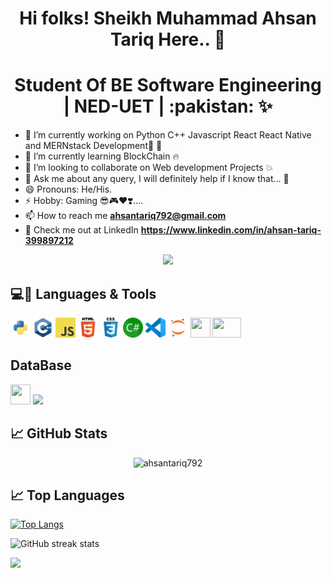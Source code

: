 <h1 align="center">Hi folks! Sheikh Muhammad Ahsan Tariq Here.. 👋 </h1>
<h1 align="center">Student Of BE Software Engineering | NED-UET | :pakistan: ✨</h1>

- 🔭 I’m currently working on Python C++ Javascript React React Native and MERNstack Development:black_heart: :black_heart:
- 🌱 I’m currently learning BlockChain :fire:
- 👯 I’m looking to collaborate on Web development Projects :boom:
- 💬 Ask me about any query, I will definitely help if I know that... :slightly_smiling_face:
- 😄 Pronouns: He/His.
- ⚡ Hobby: Gaming  :sunglasses::video_game::heart::heavy_heart_exclamation:....
- 📫 How to reach me **ahsantariq792@gmail.com**
- 👨‍ Check me out at LinkedIn **https://www.linkedin.com/in/ahsan-tariq-399897212**

<p align="center">
<img src="http://slinky.me/uploads/pic/8/slinky_me_54956135c9496.gif" >
</p>



## 💻🔧 Languages & Tools

<img height="32" width="32" src="https://raw.githubusercontent.com/github/explore/80688e429a7d4ef2fca1e82350fe8e3517d3494d/topics/python/python.png" />                         <img height="32" width="32" src="https://raw.githubusercontent.com/github/explore/80688e429a7d4ef2fca1e82350fe8e3517d3494d/topics/cpp/cpp.png" />
<img height="32" width="32" src="https://raw.githubusercontent.com/github/explore/80688e429a7d4ef2fca1e82350fe8e3517d3494d/topics/javascript/javascript.png" />
<img height="32" width="32" src="https://raw.githubusercontent.com/github/explore/80688e429a7d4ef2fca1e82350fe8e3517d3494d/topics/html/html.png" />
<img height="32" width="32" src="https://raw.githubusercontent.com/github/explore/80688e429a7d4ef2fca1e82350fe8e3517d3494d/topics/css/css.png" />
<img height="32" width="32" src="https://raw.githubusercontent.com/github/explore/80688e429a7d4ef2fca1e82350fe8e3517d3494d/topics/csharp/csharp.png" />
<img height="32" width="32" src="https://raw.githubusercontent.com/github/explore/80688e429a7d4ef2fca1e82350fe8e3517d3494d/topics/visual-studio-code/visual-studio-code.png" />
<img height="32" width="32" src="https://raw.githubusercontent.com/github/explore/80688e429a7d4ef2fca1e82350fe8e3517d3494d/topics/jupyter-notebook/jupyter-notebook.png" />
<img height="32" width="32" src="https://cdn.freebiesupply.com/logos/large/2x/react-1-logo-png-transparent.png" />
<img height="32" width="46" src="https://upload.wikimedia.org/wikipedia/commons/thumb/d/d9/Node.js_logo.svg/1280px-Node.js_logo.svg.png" />

## DataBase

<img height="32" width="32" src="https://seeklogo.com/images/F/firebase-logo-402F407EE0-seeklogo.com.png" />
<img src="https://www.vectorlogo.zone/logos/mongodb/mongodb-ar21.svg">

## &#x1f4c8; GitHub Stats

<!-- ![Ahsan's github stats](https://github-readme-stats.vercel.app/api?username=ahsantariq792&count_private=true&hide=prs&show_icons=true&theme=chartreuse-dark) -->
<p align="center"> <img src="https://github-readme-stats.vercel.app/api?username=ahsantariq792&show_icons=true&theme=synthwave" alt="ahsantariq792" /> </p>


## &#x1f4c8; Top Languages


[![Top Langs](https://github-readme-stats.vercel.app/api/top-langs/?username=ahsantariq792&theme=highcontrast&langs_count=8)](https://github.com/ahsantariq792/github-readme-stats)

![GitHub streak stats](https://github-readme-streak-stats.herokuapp.com/?user=ahsantariq792&theme=synthwave) 

<img src="https://activity-graph.herokuapp.com/graph?username=ahsantariq792&bg_color=2B213A&color=E5289E&line=DA5B0B&point=E1E8EB">

